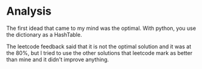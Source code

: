 # Analysis

The first idead that came to my mind was the optimal. With python, you use the dictionary as a HashTable.

The leetcode feedback said that it is not the optimal solution and it was at the 80%, but I tried to use the other solutions that leetcode mark as better than mine and it didn't improve anything.

